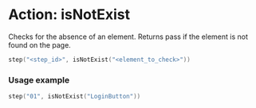 # Action: isNotExist

Checks for the absence of an element. Returns pass if the element is not found on the page.

```kotlin
step("<step_id>", isNotExist("<element_to_check>"))
```

### Usage example

```kotlin
step("01", isNotExist("LoginButton"))
```